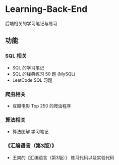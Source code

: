 # Learning-Back-End
后端相关的学习笔记与练习


## 功能

### SQL 相关
- SQL 的学习笔记
- SQL 的经典练习 50 题 (MySQL)
- LeetCode SQL 习题


### 爬虫相关
- 豆瓣电影 Top 250 的爬虫程序


### 算法相关
- 算法图解 学习笔记


### 《汇编语言（第3版）》
- 王爽的《汇编语言（第3版）》 练习代码以及实验代码
